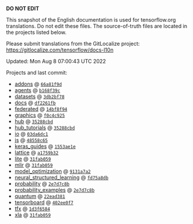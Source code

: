 __DO NOT EDIT__

This snapshot of the English documentation is used for tensorflow.org
translations. Do not edit these files. The source-of-truth files are located in
the projects listed below.

Please submit translations from the GitLocalize project: https://gitlocalize.com/tensorflow/docs-l10n

Updated: Mon Aug  8 07:00:43 UTC 2022

Projects and last commit:

- [addons](https://github.com/tensorflow/addons/tree/master/docs) @ <a href='https://github.com/tensorflow/addons/commit/66a81f9d8aa760da4f9e78c88e3d873325934682'><code>66a81f9d</code></a>
- [agents](https://github.com/tensorflow/agents/tree/master/docs) @ <a href='https://github.com/tensorflow/agents/commit/b168f39c880d2bc2b5026e16b264d914faa6ecc2'><code>b168f39c</code></a>
- [datasets](https://github.com/tensorflow/datasets/tree/master/docs) @ <a href='https://github.com/tensorflow/datasets/commit/3db2bf78a2b25fd55c2a9c1e4d59db8af05bb94a'><code>3db2bf78</code></a>
- [docs](https://github.com/tensorflow/docs/tree/master/site/en) @ <a href='https://github.com/tensorflow/docs/commit/df2261fb31b07753e63d70a1c27c92464c7c787b'><code>df2261fb</code></a>
- [federated](https://github.com/tensorflow/federated/tree/main/docs) @ <a href='https://github.com/tensorflow/federated/commit/14bf8f947e38d5787a4dccec125cdb76e1271892'><code>14bf8f94</code></a>
- [graphics](https://github.com/tensorflow/graphics/tree/master/tensorflow_graphics/g3doc) @ <a href='https://github.com/tensorflow/graphics/commit/f0c4c9256c9b1a6a5337762d763e4910631c65c4'><code>f0c4c925</code></a>
- [hub](https://github.com/tensorflow/hub/tree/master/docs) @ <a href='https://github.com/tensorflow/hub/commit/35288cbd341a133b45e78dc3b48fa0a83fd7a6df'><code>35288cbd</code></a>
- [hub_tutorials](https://github.com/tensorflow/hub/tree/master/examples/colab) @ <a href='https://github.com/tensorflow/hub/commit/35288cbd341a133b45e78dc3b48fa0a83fd7a6df'><code>35288cbd</code></a>
- [io](https://github.com/tensorflow/io/tree/master/docs) @ <a href='https://github.com/tensorflow/io/commit/03da6dc1305b2890f0ce19b0c4d4d31dea3b256a'><code>03da6dc1</code></a>
- [js](https://github.com/tensorflow/tfjs-website/tree/master/docs) @ <a href='https://github.com/tensorflow/tfjs-website/commit/48558c656e6c543a6275995b6287458f70e719a6'><code>48558c65</code></a>
- [keras_guides](https://github.com/tensorflow/docs/tree/snapshot-keras/site/en/guide/keras) @ <a href='https://github.com/tensorflow/docs/commit/1553ae1e4a149be71703e2ee60173b3d1e0e8c00'><code>1553ae1e</code></a>
- [lattice](https://github.com/tensorflow/lattice/tree/master/docs) @ <a href='https://github.com/tensorflow/lattice/commit/a1759b3243131cafca37d46b1977362dec8abee3'><code>a1759b32</code></a>
- [lite](https://github.com/tensorflow/tensorflow/tree/master/tensorflow/lite/g3doc) @ <a href='https://github.com/tensorflow/tensorflow/commit/31fab0597cbfa61ea34f07113f21a789c126eb59'><code>31fab059</code></a>
- [mlir](https://github.com/tensorflow/tensorflow/tree/master/tensorflow/compiler/mlir/g3doc) @ <a href='https://github.com/tensorflow/tensorflow/commit/31fab0597cbfa61ea34f07113f21a789c126eb59'><code>31fab059</code></a>
- [model_optimization](https://github.com/tensorflow/model-optimization/tree/master/tensorflow_model_optimization/g3doc) @ <a href='https://github.com/tensorflow/model-optimization/commit/9131a7a28923cbf2a0dcc9a75c761654b55d661d'><code>9131a7a2</code></a>
- [neural_structured_learning](https://github.com/tensorflow/neural-structured-learning/tree/master/g3doc) @ <a href='https://github.com/tensorflow/neural-structured-learning/commit/fd75a8db803eef34b8fb4b7a88318f010d7f5c63'><code>fd75a8db</code></a>
- [probability](https://github.com/tensorflow/probability/tree/main/tensorflow_probability/g3doc) @ <a href='https://github.com/tensorflow/probability/commit/2e7d7c8b751d482953e7fffc8a18304d30e95a4d'><code>2e7d7c8b</code></a>
- [probability_examples](https://github.com/tensorflow/probability/tree/main/tensorflow_probability/examples/jupyter_notebooks) @ <a href='https://github.com/tensorflow/probability/commit/2e7d7c8b751d482953e7fffc8a18304d30e95a4d'><code>2e7d7c8b</code></a>
- [quantum](https://github.com/tensorflow/quantum/tree/master/docs) @ <a href='https://github.com/tensorflow/quantum/commit/22ead381acb6446d11b4be17e03d8a57fe59a429'><code>22ead381</code></a>
- [tensorboard](https://github.com/tensorflow/tensorboard/tree/master/docs) @ <a href='https://github.com/tensorflow/tensorboard/commit/402ee0f7caced76341b7f99b8f40b912c8a56095'><code>402ee0f7</code></a>
- [tfx](https://github.com/tensorflow/tfx/tree/master/docs) @ <a href='https://github.com/tensorflow/tfx/commit/1d3f6584d948dea41f972c01c1d70afcf30a8909'><code>1d3f6584</code></a>
- [xla](https://github.com/tensorflow/tensorflow/tree/master/tensorflow/compiler/xla/g3doc) @ <a href='https://github.com/tensorflow/tensorflow/commit/31fab0597cbfa61ea34f07113f21a789c126eb59'><code>31fab059</code></a>

